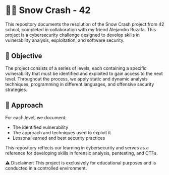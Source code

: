 

# 🏴‍☠️ Snow Crash - 42

This repository documents the resolution of the Snow Crash project from 42 school, completed in collaboration with my friend Alejandro Ruzafa. This project is a cybersecurity challenge designed to develop skills in vulnerability analysis, exploitation, and software security.

## 🎯 Objective

The project consists of a series of levels, each containing a specific vulnerability that must be identified and exploited to gain access to the next level. Throughout the process, we apply static and dynamic analysis techniques, programming in different languages, and offensive security strategies.

## 📌 Approach

For each level, we document:

- The identified vulnerability
- The approach and techniques used to exploit it
- Lessons learned and best security practices

This repository reflects our learning in cybersecurity and serves as a reference for developing skills in forensic analysis, pentesting, and CTFs.

⚠️ Disclaimer: This project is exclusively for educational purposes and is conducted in a controlled environment.
